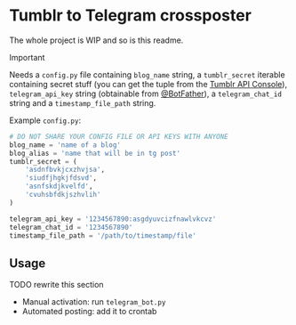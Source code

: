 # Tumblr to Telegram crossposter

The whole project is WIP and so is this readme.

>[!IMPORTANT]
> Needs a `config.py` file containing `blog_name` string, a `tumblr_secret` iterable containing secret stuff (you can get the tuple from the [Tumblr API Console](https://api.tumblr.com/console/calls/user/info)), `telegram_api_key` string (obtainable from [@BotFather](https://t.me/BotFather)), a `telegram_chat_id` string and a `timestamp_file_path` string.

Example `config.py`:

```python
# DO NOT SHARE YOUR CONFIG FILE OR API KEYS WITH ANYONE
blog_name = 'name of a blog'
blog_alias = 'name that will be in tg post'
tumblr_secret = (
    'asdnfbvkjcxzhvjsa',
    'siudfjhgkjfdsvd',
    'asnfskdjkvelfd',
    'cvuhsbfdkjszhvlih'
)

telegram_api_key = '1234567890:asgdyuvcizfnawlvkcvz'
telegram_chat_id = '1234567890'
timestamp_file_path = '/path/to/timestamp/file'
```

## Usage

TODO rewrite this section

- Manual activation: run `telegram_bot.py`
- Automated posting: add it to crontab